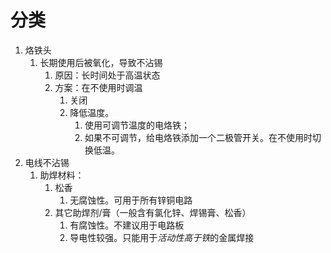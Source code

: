 # 分类
1. 烙铁头
	1. 长期使用后被氧化，导致不沾锡
		1. 原因：长时间处于高温状态
		2. 方案：在不使用时调温
			1. 关闭
			2. 降低温度。
				1. 使用可调节温度的电烙铁；
				2. 如果不可调节，给电烙铁添加一个二极管开关。在不使用时切换低温。
2. 电线不沾锡
	1. 助焊材料：
		1. 松香
			1. 无腐蚀性。可用于所有锌铜电路
		2. 其它助焊剂/膏（一般含有氯化锌、焊锡膏、松香）
			1. 有腐蚀性。不建议用于电路板
			2. 导电性较强。只能用于*活动性高于铁*的金属焊接